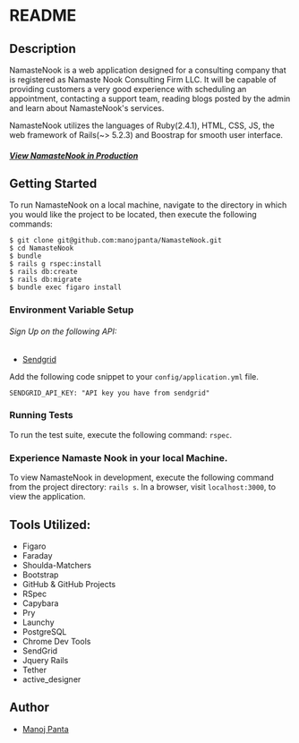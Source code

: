 
# README
## Description

NamasteNook is a web application designed for a consulting company that is registered as Namaste Nook Consulting Firm LLC. It will be capable of providing customers a very good experience with scheduling an appointment, contacting a support team, reading blogs posted by the admin and learn about NamasteNook's services. 

NamasteNook utilizes the languages of Ruby(2.4.1), HTML, CSS, JS, the web framework of Rails(~> 5.2.3) and Boostrap for smooth user interface.

#### [**_View NamasteNook in Production_**](http://www.nooknamaste.com)
## Getting Started

To run NamasteNook on a local machine, navigate to the directory in which you would like the project to be located, then execute the following commands:

```
$ git clone git@github.com:manojpanta/NamasteNook.git
$ cd NamasteNook
$ bundle
$ rails g rspec:install
$ rails db:create
$ rails db:migrate
$ bundle exec figaro install
```
### Environment Variable Setup

###### Sign Up on the following API:
* [Sendgrid](https://sendgrid.com)

Add the following code snippet to your `config/application.yml` file.
```
SENDGRID_API_KEY: "API key you have from sendgrid"
```

### Running Tests

To run the test suite, execute the following command:
`rspec`.

### Experience Namaste Nook in your local Machine.

To view NamasteNook in development, execute the following command from the project directory: `rails s`. In a browser, visit `localhost:3000`, to view the application.


## Tools Utilized:

<!-- * <Continuous Integration> -->
* Figaro
* Faraday
* Shoulda-Matchers
* Bootstrap
* GitHub & GitHub Projects
* RSpec
* Capybara
* Pry
* Launchy
* PostgreSQL
* Chrome Dev Tools
* SendGrid
* Jquery Rails
* Tether
* active_designer
<!-- * <insert background workers> -->
<!-- * <insert tool for speed optimization evaluation> -->

## Author

* [Manoj Panta](https://github.com/manojpanta)
